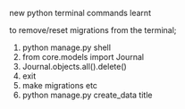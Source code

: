 new python terminal commands learnt

to remove/reset migrations from the terminal;

1. python manage.py shell
2. from core.models import Journal
3. Journal.objects.all().delete()
4. exit
5. make migrations etc
6. python manage.py create_data title